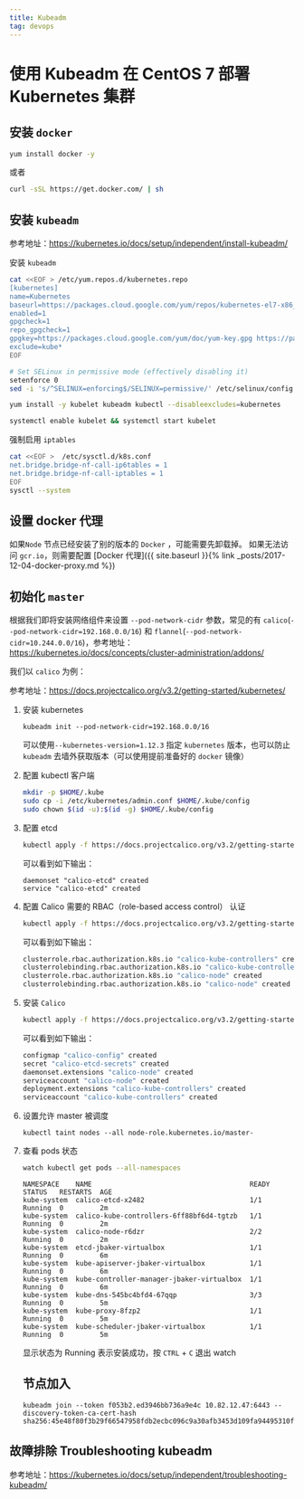 ```yaml
---
title: Kubeadm
tag: devops
---
```


# 使用 Kubeadm 在 CentOS 7 部署 Kubernetes 集群

## 安装 `docker`

```sh
yum install docker -y
```

或者

```sh
curl -sSL https://get.docker.com/ | sh
```

## 安装 `kubeadm`

参考地址：https://kubernetes.io/docs/setup/independent/install-kubeadm/

安装 `kubeadm`

```sh
cat <<EOF > /etc/yum.repos.d/kubernetes.repo
[kubernetes]
name=Kubernetes
baseurl=https://packages.cloud.google.com/yum/repos/kubernetes-el7-x86_64
enabled=1
gpgcheck=1
repo_gpgcheck=1
gpgkey=https://packages.cloud.google.com/yum/doc/yum-key.gpg https://packages.cloud.google.com/yum/doc/rpm-package-key.gpg
exclude=kube*
EOF

# Set SELinux in permissive mode (effectively disabling it)
setenforce 0
sed -i 's/^SELINUX=enforcing$/SELINUX=permissive/' /etc/selinux/config

yum install -y kubelet kubeadm kubectl --disableexcludes=kubernetes

systemctl enable kubelet && systemctl start kubelet
```

强制启用 `iptables`

```sh
cat <<EOF >  /etc/sysctl.d/k8s.conf
net.bridge.bridge-nf-call-ip6tables = 1
net.bridge.bridge-nf-call-iptables = 1
EOF
sysctl --system
```

## 设置 docker 代理

如果`Node` 节点已经安装了别的版本的 `Docker` ，可能需要先卸载掉。
如果无法访问 `gcr.io`，则需要配置 [Docker 代理]({{ site.baseurl }}{% link _posts/2017-12-04-docker-proxy.md %})

## 初始化 `master`
  
根据我们即将安装网络组件来设置 `--pod-network-cidr` 参数，常见的有 `calico`(`--pod-network-cidr=192.168.0.0/16`) 和 `flannel`(`--pod-network-cidr=10.244.0.0/16`)，参考地址：https://kubernetes.io/docs/concepts/cluster-administration/addons/

我们以 `calico` 为例：

参考地址：https://docs.projectcalico.org/v3.2/getting-started/kubernetes/

1. 安装 kubernetes

   ```
   kubeadm init --pod-network-cidr=192.168.0.0/16
   ```

   可以使用`--kubernetes-version=1.12.3` 指定 `kubernetes` 版本，也可以防止 `kubeadm` 去墙外获取版本（可以使用提前准备好的 `docker` 镜像）

1. 配置 kubectl 客户端

   ```sh
   mkdir -p $HOME/.kube
   sudo cp -i /etc/kubernetes/admin.conf $HOME/.kube/config
   sudo chown $(id -u):$(id -g) $HOME/.kube/config
   ```

1. 配置 etcd

   ```sh
   kubectl apply -f https://docs.projectcalico.org/v3.2/getting-started/kubernetes/installation/hosted/etcd.yaml
   ```

   可以看到如下输出：

   ```
   daemonset "calico-etcd" created
   service "calico-etcd" created
   ```

1. 配置 Calico 需要的 RBAC（role-based access control） 认证

   ```sh
   kubectl apply -f https://docs.projectcalico.org/v3.2/getting-started/kubernetes/installation/rbac.yaml
   ```

   可以看到如下输出：

   ```sh
   clusterrole.rbac.authorization.k8s.io "calico-kube-controllers" created
   clusterrolebinding.rbac.authorization.k8s.io "calico-kube-controllers" created
   clusterrole.rbac.authorization.k8s.io "calico-node" created
   clusterrolebinding.rbac.authorization.k8s.io "calico-node" created
   ```

1. 安装 `Calico`

   ```sh
   kubectl apply -f https://docs.projectcalico.org/v3.2/getting-started/kubernetes/installation/hosted/calico.yaml
   ```

   可以看到如下输出：

   ```sh
   configmap "calico-config" created
   secret "calico-etcd-secrets" created
   daemonset.extensions "calico-node" created
   serviceaccount "calico-node" created
   deployment.extensions "calico-kube-controllers" created
   serviceaccount "calico-kube-controllers" created
   ```

1. 设置允许 master 被调度

   ```
   kubectl taint nodes --all node-role.kubernetes.io/master-
   ```

1. 查看 pods 状态

   ```sh
   watch kubectl get pods --all-namespaces
   ```
   
   ```
   NAMESPACE    NAME                                       READY  STATUS   RESTARTS  AGE
   kube-system  calico-etcd-x2482                          1/1    Running  0         2m
   kube-system  calico-kube-controllers-6ff88bf6d4-tgtzb   1/1    Running  0         2m
   kube-system  calico-node-r6dzr                          2/2    Running  0         2m
   kube-system  etcd-jbaker-virtualbox                     1/1    Running  0         6m
   kube-system  kube-apiserver-jbaker-virtualbox           1/1    Running  0         6m
   kube-system  kube-controller-manager-jbaker-virtualbox  1/1    Running  0         6m
   kube-system  kube-dns-545bc4bfd4-67qqp                  3/3    Running  0         5m
   kube-system  kube-proxy-8fzp2                           1/1    Running  0         5m
   kube-system  kube-scheduler-jbaker-virtualbox           1/1    Running  0         5m
   ```
   
   显示状态为 Running 表示安装成功，按 `CTRL` + `C` 退出 watch

   ## 节点加入

   ```
   kubeadm join --token f053b2.ed3946bb736a9e4c 10.82.12.47:6443 --discovery-token-ca-cert-hash sha256:45e48f80f3b29f66547958fdb2ecbc096c9a30afb3453d109fa94495310f429d
   ```

## 故障排除 Troubleshooting kubeadm

参考地址：https://kubernetes.io/docs/setup/independent/troubleshooting-kubeadm/
